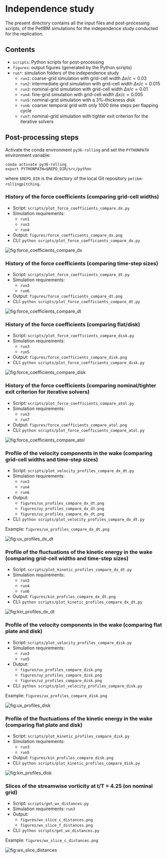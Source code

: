 # Independence study

The present directory contains all the input files and post-processing scripts, of the PetIBM simulations for the independence study conducted for the replication.

## Contents

* `scripts`: Python scripts for post-processing
* `figures`: output figures (generated by the Python scripts)
* `run*`: simulation folders of the independence study
  * `run1`: coarse-grid simulation with grid-cell width $\Delta x / c = 0.03$
  * `run2`: intermediate-grid simulation with grid-cell width $\Delta x / c = 0.015$
  * `run3`: nominal-grid simulation with grid-cell width $\Delta x / c = 0.01$
  * `run4`: fine-grid simulation with grid-cell width $\Delta x / c = 0.005$
  * `run5`: nominal-grid simulation with a 3%-thickness disk
  * `run6`: coarser temporal grid with only 1000 time steps per flapping cycle
  * `run7`: nominal-grid simulation with tighter exit criterion for the iterative solvers

## Post-processing steps

Activate the conda environment `py36-rolling` and set the `PYTHONPATH` environment variable:

```shell
conda activate py36-rolling
export PYTHONPATH=$REPO_DIR/src/python
```

where `$REPO_DIR` is the directory of the local Git repository `petibm-rollingpitching`.

### History of the force coefficients (comparing grid-cell widths)

* Script: `scripts/plot_force_coefficients_compare.dx.py`
* Simulation requirements:
  * `run1`
  * `run3`
  * `run4`
* Output: `figures/force_coefficients_compare_dx.png`
* CLI: `python scripts/plot_force_coefficients_compare_dx.py`

![fig:force_coefficients_compare_dx](figures/force_coefficients_compare_dx.png)

### History of the force coefficients (comparing time-step sizes)

* Script: `scripts/plot_force_coefficients_compare_dt.py`
* Simulation requirements:
  * `run3`
  * `run6`
* Output: `figures/force_coefficients_compare_dt.png`
* CLI: `python scripts/plot_force_coefficients_compare_dt.py`

![fig:force_coefficients_compare_dt](figures/force_coefficients_compare_dt.png)

### History of the force coefficients (comparing flat/disk)

* Script: `scripts/plot_force_coefficients_compare_disk.py`
* Simulation requirements:
  * `run3`
  * `run5`
* Output: `figures/force_coefficients_compare_disk.png`
* CLI: `python scripts/plot_force_coefficients_compare_disk.py`

![fig:force_coefficients_compare_disk](figures/force_coefficients_compare_disk.png)

### History of the force coefficients (comparing nominal/tighter exit criterion for iterative solvers)

* Script: `scripts/plot_force_coefficients_compare_atol.py`
* Simulation requirements:
  * `run3`
  * `run7`
* Output: `figures/force_coefficients_compare_atol.png`
* CLI: `python scripts/plot_force_coefficients_compare_atol.py`

![fig:force_coefficients_compare_atol](figures/force_coefficients_compare_atol.png)

### Profile of the velocity components in the wake (comparing grid-cell widths and time-step sizes)

* Script: `scripts/plot_velocity_profiles_compare_dx_dt.py`
* Simulation requirements:
  * `run3`
  * `run4`
  * `run6`
* Output:
  * `figures/ux_profiles_compare_dx_dt.png`
  * `figures/uy_profiles_compare_dx_dt.png`
  * `figures/uz_profiles_compare_dx_dt.png`
* CLI: `python scripts/plot_velocity_profiles_compare_dx_dt.py`

Example: `figures/ux_profiles_compare_dx_dt.png`

![fig:ux_profiles_dx_dt](figures/ux_profiles_compare_dx_dt.png)

### Profile of the fluctuations of the kinetic energy in the wake (comparing grid-cell widths and time-step sizes)

* Script: `scripts/plot_kinetic_profiles_compare_dx_dt.py`
* Simulation requirements:
  * `run3`
  * `run4`
  * `run6`
* Output: `figures/kin_profiles_compare_dx_dt.png`
* CLI: `python scripts/plot_kinetic_profiles_compare_dx_dt.py`

![fig:kin_profiles_dx_dt](figures/kin_profiles_compare_dx_dt.png)

### Profile of the velocity components in the wake (comparing flat plate and disk)

* Script: `scripts/plot_velocity_profiles_compare_disk.py`
* Simulation requirements:
  * `run3`
  * `run5`
* Output:
  * `figures/ux_profiles_compare_disk.png`
  * `figures/uy_profiles_compare_disk.png`
  * `figures/uz_profiles_compare_disk.png`
* CLI: `python scripts/plot_velocity_profiles_compare_disk.py`

Example: `figures/ux_profiles_compare_disk.png`

![fig:ux_profiles_disk](figures/ux_profiles_compare_disk.png)

### Profile of the fluctuations of the kinetic energy in the wake (comparing flat plate and disk)

* Script: `scripts/plot_kinetic_profiles_compare_disk.py`
* Simulation requirements:
  * `run3`
  * `run5`
* Output: `figures/kin_profiles_compare_disk.png`
* CLI: `python scripts/plot_kinetic_profiles_compare_disk.py`

![fig:kin_profiles_disk](figures/kin_profiles_compare_disk.png)

### Slices of the streamwise vorticity at t/T = 4.25 (on nominal grid)

* Script: `scripts/get_wx_distances.py`
* Simulation requirements: `run3`
* Output:
  * `figures/wx_slice_c_distances.png`
  * `figures/wx_slice_f_distances.png`
* CLI: `python scripts/get_wx_distances.py`

Example: `figures/wx_slice_c_distances.png`

![fig:wx_slice_distances](figures/wx_slice_c_distances.png)
